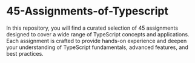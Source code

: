 # 45-Assignments-of-Typescript
In this repository, you will find a curated selection of 45 assignments designed to cover a wide range of TypeScript concepts and applications. Each assignment is crafted to provide hands-on experience and deepen your understanding of TypeScript fundamentals, advanced features, and best practices.
